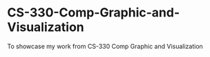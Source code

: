 # CS-330-Comp-Graphic-and-Visualization
To showcase my work from CS-330 Comp Graphic and Visualization
